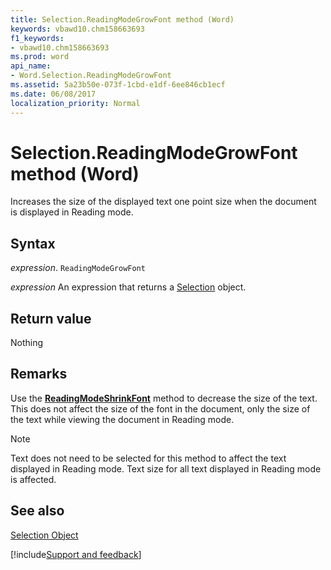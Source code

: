 ```yaml
---
title: Selection.ReadingModeGrowFont method (Word)
keywords: vbawd10.chm158663693
f1_keywords:
- vbawd10.chm158663693
ms.prod: word
api_name:
- Word.Selection.ReadingModeGrowFont
ms.assetid: 5a23b50e-073f-1cbd-e1df-6ee846cb1ecf
ms.date: 06/08/2017
localization_priority: Normal
---
```



# Selection.ReadingModeGrowFont method (Word)

Increases the size of the displayed text one point size when the document is displayed in Reading mode.


## Syntax

_expression_. `ReadingModeGrowFont`

 _expression_ An expression that returns a [Selection](./Word.Selection.md) object.


## Return value

Nothing


## Remarks

Use the  **[ReadingModeShrinkFont](Word.Selection.ReadingModeShrinkFont.md)** method to decrease the size of the text. This does not affect the size of the font in the document, only the size of the text while viewing the document in Reading mode.


> [!NOTE] 
> Text does not need to be selected for this method to affect the text displayed in Reading mode. Text size for all text displayed in Reading mode is affected.


## See also


[Selection Object](Word.Selection.md)

[!include[Support and feedback](~/includes/feedback-boilerplate.md)]